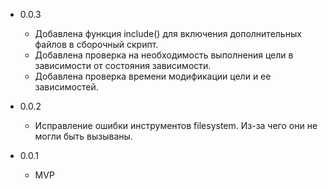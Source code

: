 * 0.0.3
    - Добавлена функция include() для включения дополнительных файлов в сборочный скрипт.
    - Добавлена проверка на необходимость выполнения цели в зависимости от состояния зависимости.
    - Добавлена проверка времени модификации цели и ее зависимостей. 

* 0.0.2
    - Исправление ошибки инструментов filesystem. Из-за чего они не могли быть вызываны.

* 0.0.1
    - MVP